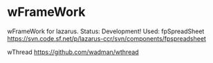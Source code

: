 # wFrameWork
wFrameWork for lazarus. Status: Development!
Used:
fpSpreadSheet
https://svn.code.sf.net/p/lazarus-ccr/svn/components/fpspreadsheet

wThread
https://github.com/wadman/wthread
